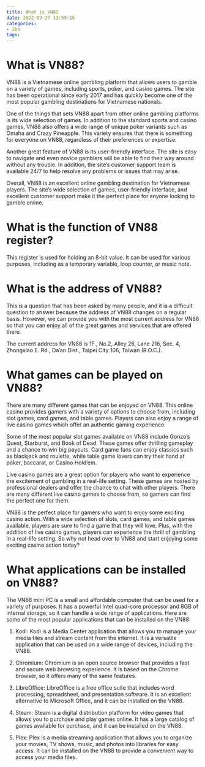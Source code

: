 ```yaml
---
title: What is VN88
date: 2022-09-27 13:59:16
categories:
- Jbo
tags:
---
```



#  What is VN88?

VN88 is a Vietnamese online gambling platform that allows users to gamble on a variety of games, including sports, poker, and casino games. The site has been operational since early 2017 and has quickly become one of the most popular gambling destinations for Vietnamese nationals.

One of the things that sets VN88 apart from other online gambling platforms is its wide selection of games. In addition to the standard sports and casino games, VN88 also offers a wide range of unique poker variants such as Omaha and Crazy Pineapple. This variety ensures that there is something for everyone on VN88, regardless of their preferences or expertise.

Another great feature of VN88 is its user-friendly interface. The site is easy to navigate and even novice gamblers will be able to find their way around without any trouble. In addition, the site’s customer support team is available 24/7 to help resolve any problems or issues that may arise.

Overall, VN88 is an excellent online gambling destination for Vietnamese players. The site’s wide selection of games, user-friendly interface, and excellent customer support make it the perfect place for anyone looking to gamble online.

#  What is the function of VN88 register?

This register is used for holding an 8-bit value. It can be used for various purposes, including as a temporary variable, loop counter, or music note.

#  What is the address of VN88?

This is a question that has been asked by many people, and it is a difficult question to answer because the address of VN88 changes on a regular basis. However, we can provide you with the most current address for VN88 so that you can enjoy all of the great games and services that are offered there.

The current address for VN88 is 1F., No.2, Alley 26, Lane 216, Sec. 4, Zhongxiao E. Rd., Da’an Dist., Taipei City 106, Taiwan (R.O.C.).

#  What games can be played on VN88?

There are many different games that can be enjoyed on VN88. This online casino provides gamers with a variety of options to choose from, including slot games, card games, and table games. Players can also enjoy a range of live casino games which offer an authentic gaming experience.

Some of the most popular slot games available on VN88 include Gonzo’s Quest, Starburst, and Book of Dead. These games offer thrilling gameplay and a chance to win big payouts. Card game fans can enjoy classics such as blackjack and roulette, while table game lovers can try their hand at poker, baccarat, or Casino Hold’em.

Live casino games are a great option for players who want to experience the excitement of gambling in a real-life setting. These games are hosted by professional dealers and offer the chance to chat with other players. There are many different live casino games to choose from, so gamers can find the perfect one for them.

VN88 is the perfect place for gamers who want to enjoy some exciting casino action. With a wide selection of slots, card games, and table games available, players are sure to find a game that they will love. Plus, with the addition of live casino games, players can experience the thrill of gambling in a real-life setting. So why not head over to VN88 and start enjoying some exciting casino action today?

#  What applications can be installed on VN88?

The VN88 mini PC is a small and affordable computer that can be used for a variety of purposes. It has a powerful Intel quad-core processor and 8GB of internal storage, so it can handle a wide range of applications. Here are some of the most popular applications that can be installed on the VN88:

1. Kodi: Kodi is a Media Center application that allows you to manage your media files and stream content from the internet. It is a versatile application that can be used on a wide range of devices, including the VN88.

2. Chromium: Chromium is an open source browser that provides a fast and secure web browsing experience. It is based on the Chrome browser, so it offers many of the same features.

3. LibreOffice: LibreOffice is a free office suite that includes word processing, spreadsheet, and presentation software. It is an excellent alternative to Microsoft Office, and it can be installed on the VN88.

4. Steam: Steam is a digital distribution platform for video games that allows you to purchase and play games online. It has a large catalog of games available for purchase, and it can be installed on the VN88.

5. Plex: Plex is a media streaming application that allows you to organize your movies, TV shows, music, and photos into libraries for easy access. It can be installed on the VN88 to provide a convenient way to access your media files.